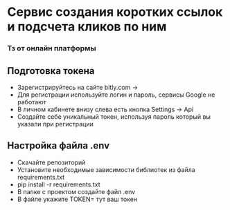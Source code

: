 # Сервис создания коротких ссылок и подсчета кликов по ним
### Тз от онлайн платформы

## Подготовка токена

* Зарегистрируйтесь на сайте bitly.com ->
* Для регистрации используйте логин и пароль, сервисы Google не работают
* В личном кабинете внизу слева есть кнопка Settings -> Api
* Создайте себе уникальный токен, используя пароль который вы указали при регистрации

## Настройка файла .env
* Скачайте репозиторий 
* Установите необходимые зависимости библиотек из файла requirements.txt 
* pip install -r requirements.txt
* В папке с проектом создайте файл .env
* В файле укажите TOKEN= тут ваш токен


